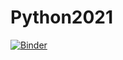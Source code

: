# Python2021
[![Binder](https://mybinder.org/badge_logo.svg)](https://mybinder.org/v2/gh/pyAGH/Python2021/HEAD?filepath=Py_01.ipynb)
